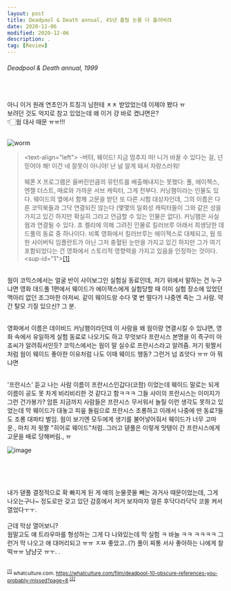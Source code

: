```yaml
---
layout: post
title: Deadpool & Death annual, 45년 흘릴 눈물 다 흘려버려
date: 2020-12-06
modified: 2020-12-06
description: .
tag: [Review]
---
```


###### Deadpool & Death annual, 1999

<br/><br/>
아니 이거 원래 연초인가 트칭긔 님한테 ㅊㅊ 받았었는데 이제야 봤다 ㅠ<br/>
보려던 것도 억지로 참고 있었는데 왜 이거 걍 바로 켰냐면은? <br/>
👇🏻웜 대사 때문 ㅠㅠ!!!
<br/><br/>


![worm](https://cdn3.whatculture.com/images/2016/02/Deadpool-Worm.jpg)
> <text-align="left"> -버텨, 웨이드! 지금 멈추지 마! 니가 바꿀 수 있다는 걸, 넌 믿어야 해! 이건 네 잘못이 아니야! 난 널 알게 돼서 자랑스러워!<br/><br/>
> 웨폰 X 프로그램은 울버린만큼의 뮤턴트를 배출해내지는 못했다: 풀, 에이젝스, 엔젤 더스트, 매로와 가까운 서브 캐릭터, 그게 전부다. 커닝햄이라는 인물도 있다. 웨이드의 옆에서 함께 고문을 받던 또 다른 시험 대상자인데, 그의 이름은 다른 코믹북들과 그닥 연결되진 않는다 (몇몇의 일회성 캐릭터들이 그와 같은 성을 가지고 있긴 하지만 확실히 그라고 언급할 수 있는 인물은 없다). 커닝햄은 사실 웜과 연결될 수 있다. 조 켈리에 의해 그려진 인물로 킬러브루 아래서 희생당한 데드풀의 동료 중 하나이다. 비록 영화에서 킬러브루는 에이젝스로 대체되고, 웜 또한 사이버틱 임플란트가 아닌 그저 충혈된 눈만을 가지고 있긴 하지만 그가 여기 포함되었다는 건 영화에서 스토리적 영향력을 가지고 있음을 인정하는 것이다.<sup-id="1">[[1]](#1-ref)</sup> </text-align>

<br/>
웜이 코믹스에서는 얼굴 반이 사이보그인 실험실 동료인데, 
저기 위에서 말하는 건 누구냐면 영화 데드풀 1편에서 웨이드가 에이잭스에게 실험당할 때 이미 실험 장소에 있었던 맥아리 없던 조그마한 아저씨. 같이 웨이드랑 수다 몇 번 떨다가 나중엔 죽는 그 사람. 약간 탈모 기질 있으신? 그 분. 

<br/>영화에서 이름은 데이비드 커닝햄이라던데 이 사람을 왜 웜이랑 연결시킬 수 있냐면, 영화 속에서 유일하게 실험 동료로 나오기도 하고 무엇보다 프란시스 본명을 이 죡구미 아죠씨가 알려줘서인듯? 코믹스에서는 웜이 말 실수로 프란시스라고 알려줌. 저기 윗짤서처럼 웜이 웨이드 좋아한 이유처럼 나도 이때 웨이드 행동? 그런거 넘 죠앗다 ㅠㅠ 아 뭐냐면

<br/>'프란시스' 듣고 나는 사람 이름이 프란시스인갑다(코팜) 이었는데 웨이드 말로는 되게 이름이 공도 못 차게 비리비리한 것 같다고 함ㅋㅋㅋ 그들 사이의 프란시스는 이미지가 그런 건가봉가? 암튼 지금까지 사람들은 프란시스 무서워서 놀릴 이런 생각도 못하고 있었는데 막 웨이드가 대놓고 피읖 돌림으로 프란시스 조롱하고 이래서 나중에 딴 동료?들도 조롱 대파티 벌임. 웜이 보기엔 모두에게 생기를 불어넣어줘서 웨이드가 너무 고마운., 마치 저 윗짤 "히어로 웨이드"처럼..그러고 덷풀은 이렇게 맛탱이 간 프란시스에게 고문을 배로 당해버림., ㅠ
<br/>

![image](https://uncannyxmen.net/sites/default/files/images/characters/deadpool/deadpool011.jpg)

<br/>


<br/><br/>
내가 덷풀 결정적으로 확 빠지게 된 게 얘의 눈물콧물 빼는 과거사 때문이었는데, 그게 나오는구나~ 정도로만 갖고 있던 감흥에서 저거 보자마자 얼른 후닥다라닥닥 코쏠 켜서 열었다ㅜㅜ. <br/>
<br/> 근데 막상 열어보니?
<br/> 웜말고도 얘 트라우마를 형성하는 그게 다 나와있는데 막 실험 ㅋ  바늘 ㅋㅋ   ㅋㅋㅋㅋ 그런거 막 나오고 애 대머리되고 ㅠㅠ ㅈㅉ 좋았고..(?) 풀이 찌통 서사 좋아하는 나에게 찰떡ㅠㅠ 냠냠긋 ㅠㅜ. .
<br/>
<br/>




<small id="1-ref"><sup>[[1]](#1)</sup> whatculture.com. https://whatculture.com/film/deadpool-10-obscure-references-you-probably-missed?page=8 </small>
<small id="1-ref"><sup>[[2]](#1)</sup>

